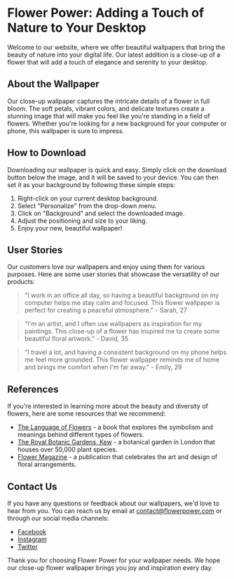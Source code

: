 <!--
Write me content for website with wallpaper which alt text is:

"A close-up of a flower"

The name/title of the page should not be 1:1 copy of the alt text but rather a real content of the website which is using this wallpaper.

- Use markdown format 
- Start with the heading
- The content should look like a real website 
- Include real sections like references, contact, user stories, etc. use things relevant to the page purpose.
- Feel free to use structure like headings, bullets, numbering, blockquotes, paragraphs, horizontal lines, etc.
- You can use formatting like bold or _italic_
- You can include UTF-8 emojis
- Links should be only #hash anchors (and you can refer to the document itself)
- Do not include images
-->

<!--font:Poppins-->

# Flower Power: Adding a Touch of Nature to Your Desktop

Welcome to our website, where we offer beautiful wallpapers that bring the beauty of nature into your digital life. Our latest addition is a close-up of a flower that will add a touch of elegance and serenity to your desktop.

## About the Wallpaper

Our close-up wallpaper captures the intricate details of a flower in full bloom. The soft petals, vibrant colors, and delicate textures create a stunning image that will make you feel like you're standing in a field of flowers. Whether you're looking for a new background for your computer or phone, this wallpaper is sure to impress.

## How to Download

Downloading our wallpaper is quick and easy. Simply click on the download button below the image, and it will be saved to your device. You can then set it as your background by following these simple steps:

1. Right-click on your current desktop background.
2. Select "Personalize" from the drop-down menu.
3. Click on "Background" and select the downloaded image.
4. Adjust the positioning and size to your liking.
5. Enjoy your new, beautiful wallpaper!

## User Stories

Our customers love our wallpapers and enjoy using them for various purposes. Here are some user stories that showcase the versatility of our products:

> "I work in an office all day, so having a beautiful background on my computer helps me stay calm and focused. This flower wallpaper is perfect for creating a peaceful atmosphere." - Sarah, 27

> "I'm an artist, and I often use wallpapers as inspiration for my paintings. This close-up of a flower has inspired me to create some beautiful floral artwork." - David, 35

> "I travel a lot, and having a consistent background on my phone helps me feel more grounded. This flower wallpaper reminds me of home and brings me comfort when I'm far away." - Emily, 29

## References

If you're interested in learning more about the beauty and diversity of flowers, here are some resources that we recommend:

- [The Language of Flowers](#) - a book that explores the symbolism and meanings behind different types of flowers.
- [The Royal Botanic Gardens, Kew](#) - a botanical garden in London that houses over 50,000 plant species.
- [Flower Magazine](#) - a publication that celebrates the art and design of floral arrangements.

## Contact Us

If you have any questions or feedback about our wallpapers, we'd love to hear from you. You can reach us by email at [contact@flowerpower.com](mailto:contact@flowerpower.com) or through our social media channels:

- [Facebook](#)
- [Instagram](#)
- [Twitter](#)

Thank you for choosing Flower Power for your wallpaper needs. We hope our close-up flower wallpaper brings you joy and inspiration every day.
